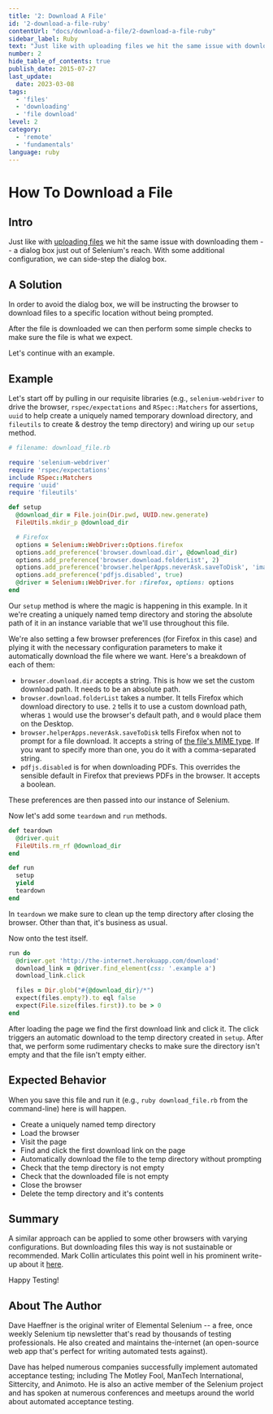 ```yaml
---
title: '2: Download A File'
id: '2-download-a-file-ruby'
contentUrl: "docs/download-a-file/2-download-a-file-ruby"
sidebar_label: Ruby
text: "Just like with uploading files we hit the same issue with downloading them a dialog box just out of Selenium's reach. With some additional configuration, we can side-step the dialog box."
number: 2
hide_table_of_contents: true
publish_date: 2015-07-27
last_update:
  date: 2023-03-08
tags:
  - 'files'
  - 'downloading'
  - 'file download'
level: 2
category:
  - 'remote'
  - 'fundamentals'
language: ruby
---
```


# How To Download a File

## Intro

Just like with [uploading files](/docs/how-to-upload-a-file/) we hit the same issue with downloading them -- a dialog box
just out of Selenium's reach. With some additional configuration, we can side-step the dialog box.

## A Solution

In order to avoid the dialog box, we will be instructing the browser to download files to a specific location without being prompted.

After the file is downloaded we can then perform some simple checks to make sure the file is what we expect.

Let's continue with an example.

## Example

Let's start off by pulling in our requisite libraries (e.g., `selenium-webdriver` to drive the browser, `rspec/expectations`
and `RSpec::Matchers` for assertions, `uuid` to help create a uniquely named temporary download directory, and `fileutils`
to create & destroy the temp directory) and wiring up our `setup` method.


```ruby
# filename: download_file.rb

require 'selenium-webdriver'
require 'rspec/expectations'
include RSpec::Matchers
require 'uuid'
require 'fileutils'

def setup
  @download_dir = File.join(Dir.pwd, UUID.new.generate)
  FileUtils.mkdir_p @download_dir

  # Firefox
  options = Selenium::WebDriver::Options.firefox
  options.add_preference('browser.download.dir', @download_dir)
  options.add_preference('browser.download.folderList', 2)
  options.add_preference('browser.helperApps.neverAsk.saveToDisk', 'images/jpeg, application/pdf, application/octet-stream')
  options.add_preference('pdfjs.disabled', true)
  @driver = Selenium::WebDriver.for :firefox, options: options
end
```

Our `setup` method is where the magic is happening in this example. In it we're creating a uniquely named
temp directory and storing the absolute path of it in an instance variable that we'll use throughout this file.

We're also setting a few browser preferences (for Firefox in this case) and plying it with the necessary configuration
parameters to make it automatically download the file where we want. Here's a breakdown of each of them:

+ `browser.download.dir` accepts a string. This is how we set the custom download path. It needs to be an absolute path.
+ `browser.download.folderList` takes a number. It tells Firefox which download directory to use. `2` tells it to use a custom download path, wheras `1` would use the browser's default path, and `0` would place them on the Desktop.
+ `browser.helperApps.neverAsk.saveToDisk` tells Firefox when not to prompt for a file download. It accepts a string of [the file's MIME type](http://en.wikipedia.org/wiki/Internet_media_type). If you want to specify more than one, you do it with a comma-separated string.
+ `pdfjs.disabled` is for when downloading PDFs. This overrides the sensible default in Firefox that previews PDFs in the browser. It accepts a boolean.

These preferences are then passed into our instance of Selenium.

Now let's add some `teardown` and `run` methods.


```ruby
def teardown
  @driver.quit
  FileUtils.rm_rf @download_dir
end

def run
  setup
  yield
  teardown
end
```

In `teardown` we make sure to clean up the temp directory after closing the browser. Other than that, it's business as usual.

Now onto the test itself.


```ruby
run do
  @driver.get 'http://the-internet.herokuapp.com/download'
  download_link = @driver.find_element(css: '.example a')
  download_link.click

  files = Dir.glob("#{@download_dir}/*")
  expect(files.empty?).to eql false
  expect(File.size(files.first)).to be > 0
end
```

After loading the page we find the first download link and click it. The click triggers an automatic download to the temp
directory created in `setup`. After that, we perform some rudimentary checks to make sure the directory isn't empty and
that the file isn't empty either.

## Expected Behavior

When you save this file and run it (e.g., `ruby download_file.rb` from the command-line) here is will happen.

+ Create a uniquely named temp directory
+ Load the browser
+ Visit the page
+ Find and click the first download link on the page
+ Automatically download the file to the temp directory without prompting
+ Check that the temp directory is not empty
+ Check that the downloaded file is not empty
+ Close the browser
+ Delete the temp directory and it's contents

## Summary

A similar approach can be applied to some other browsers with varying configurations. But downloading files this way is
not sustainable or recommended. Mark Collin articulates this point well in his prominent write-up about it
[here](http://ardesco.lazerycode.com/index.php/2012/07/how-to-download-files-with-selenium-and-why-you-shouldnt/).

Happy Testing!
## About The Author

Dave Haeffner is the original writer of Elemental Selenium -- a free, once weekly Selenium tip newsletter that's read by
thousands of testing professionals. He also created and maintains the-internet (an open-source web app that's perfect
for writing automated tests against).

Dave has helped numerous companies successfully implement automated acceptance testing; including The Motley Fool,
ManTech International, Sittercity, and Animoto. He is also an active member of the Selenium project and has spoken at
numerous conferences and meetups around the world about automated acceptance testing.

